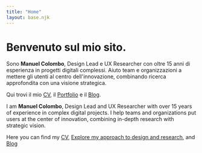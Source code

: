```yaml
--- 
title: "Home"
layout: base.njk
---
```

# Benvenuto sul mio sito. 

Sono **Manuel Colombo**, Design Lead e UX Researcher con oltre 15 anni di esperienza in progetti digitali complessi. Aiuto team e organizzazioni a mettere gli utenti al centro dell'innovazione, combinando ricerca approfondita con una visione strategica.

Qui trovi il mio [CV](/cv/), il [Portfolio](/portfolio/) e il [Blog](/blog/).


I am **Manuel Colombo**, Design Lead and UX Researcher with over 15 years of experience in complex digital projects. I help teams and organizations put users at the center of innovation, combining in-depth research with strategic vision.

Here you can find my [CV](/cv/), [Explore my approach to design and research](/approach/), and [Blog](/blog/)